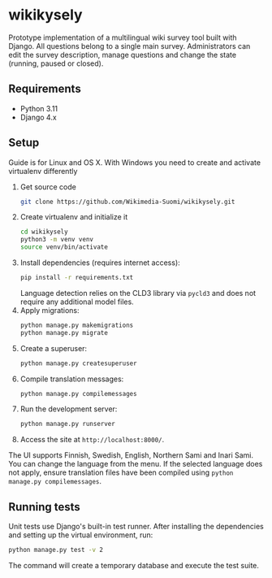 # wikikysely

Prototype implementation of a multilingual wiki survey tool built with Django.
All questions belong to a single main survey. Administrators can edit the survey
description, manage questions and change the state (running, paused or closed).

## Requirements
- Python 3.11
- Django 4.x

## Setup
Guide is for Linux and OS X. With Windows you need to create and activate virtualenv differently

1. Get source code
   ```bash
   git clone https://github.com/Wikimedia-Suomi/wikikysely.git
   ```
2. Create virtualenv and initialize it
   ```bash
   cd wikikysely
   python3 -m venv venv
   source venv/bin/activate
   ```   
3. Install dependencies (requires internet access):
   ```bash
   pip install -r requirements.txt
   ```
   Language detection relies on the CLD3 library via `pycld3` and does not
   require any additional model files.
4. Apply migrations:
   ```bash
   python manage.py makemigrations
   python manage.py migrate
   ```
5. Create a superuser:
   ```bash
   python manage.py createsuperuser
   ```
6. Compile translation messages:
   ```bash
   python manage.py compilemessages
   ```
7. Run the development server:
   ```bash
   python manage.py runserver
   ```
8. Access the site at `http://localhost:8000/`.

The UI supports Finnish, Swedish, English, Northern Sami and Inari Sami. You can change the language from the menu.
If the selected language does not apply, ensure translation files have been compiled using `python manage.py compilemessages`.

## Running tests

Unit tests use Django's built-in test runner. After installing the dependencies
and setting up the virtual environment, run:

```bash
python manage.py test -v 2
```

The command will create a temporary database and execute the test suite.

